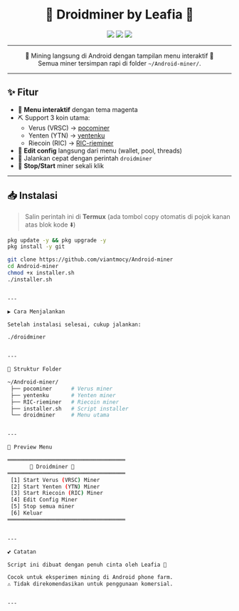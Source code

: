 

<h1 align="center">💎 Droidminer by Leafia 💎</h1>

<p align="center">
  <img src="https://img.shields.io/badge/Platform-Android%20%7C%20Termux-magenta?style=for-the-badge" />
  <img src="https://img.shields.io/badge/Language-Bash-green?style=for-the-badge" />
  <img src="https://img.shields.io/badge/Made%20with-%F0%9F%92%95%20by%20Leafia-pink?style=for-the-badge" />
</p>

---

<p align="center">
  🌸 Mining langsung di Android dengan tampilan menu interaktif 🌸<br/>
  Semua miner tersimpan rapi di folder <code>~/Android-miner/</code>.
</p>

---

## ✨ Fitur
- 🎨 **Menu interaktif** dengan tema magenta  
- ⛏️ Support 3 koin utama:
  - Verus (VRSC) → [pocominer](https://github.com/viantmocy/pocominer)  
  - Yenten (YTN) → [yentenku](https://github.com/viantmocy/yentenku)  
  - Riecoin (RIC) → [RIC-rieminer](https://github.com/viantmocy/RIC-rieminer)  
- 📝 **Edit config** langsung dari menu (wallet, pool, threads)  
- 🚀 Jalankan cepat dengan perintah `droidminer`  
- 🔧 **Stop/Start** miner sekali klik  

---

## 📥 Instalasi

> Salin perintah ini di **Termux** (ada tombol copy otomatis di pojok kanan atas blok kode ⬇️)

```bash
pkg update -y && pkg upgrade -y
pkg install -y git

git clone https://github.com/viantmocy/Android-miner
cd Android-miner
chmod +x installer.sh
./installer.sh


---

▶️ Cara Menjalankan

Setelah instalasi selesai, cukup jalankan:

./droidminer


---

📂 Struktur Folder

~/Android-miner/
 ├── pocominer      # Verus miner
 ├── yentenku       # Yenten miner
 ├── RIC-rieminer   # Riecoin miner
 ├── installer.sh   # Script installer
 └── droidminer     # Menu utama


---

🌸 Preview Menu

═════════════════════════════════════
       💎 Droidminer 💎
═════════════════════════════════════
 [1] Start Verus (VRSC) Miner
 [2] Start Yenten (YTN) Miner
 [3] Start Riecoin (RIC) Miner
 [4] Edit Config Miner
 [5] Stop semua miner
 [6] Keluar
═════════════════════════════════════


---

💕 Catatan

Script ini dibuat dengan penuh cinta oleh Leafia 💖

Cocok untuk eksperimen mining di Android phone farm.
⚠️ Tidak direkomendasikan untuk penggunaan komersial.


---
